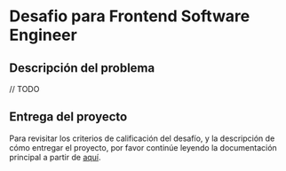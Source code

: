 # Desafio para Frontend Software Engineer

## Descripción del problema

// TODO

## Entrega del proyecto
Para revisitar los criterios de calificación del desafío, y la descripción de cómo entregar el proyecto, por favor continúe leyendo la documentación principal a partir de [aquí](../README.md#critérios-de-calificación).